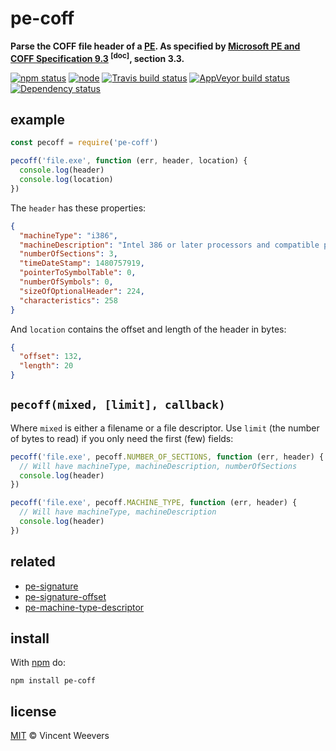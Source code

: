 # pe-coff

**Parse the COFF file header of a [PE](https://en.wikipedia.org/wiki/Portable_Executable). As specified by [Microsoft PE and COFF Specification 9.3](https://download.microsoft.com/download/9/c/5/9c5b2167-8017-4bae-9fde-d599bac8184a/pecoff_v83.docx) <sup>[doc]</sup>, section 3.3.**

[![npm status](http://img.shields.io/npm/v/pe-coff.svg?style=flat-square)](https://www.npmjs.org/package/pe-coff) [![node](https://img.shields.io/node/v/pe-coff.svg?style=flat-square)](https://www.npmjs.org/package/pe-coff) [![Travis build status](https://img.shields.io/travis/vweevers/pe-coff.svg?style=flat-square&label=travis)](http://travis-ci.org/vweevers/pe-coff) [![AppVeyor build status](https://img.shields.io/appveyor/ci/vweevers/pe-coff.svg?style=flat-square&label=appveyor)](https://ci.appveyor.com/project/vweevers/pe-coff) [![Dependency status](https://img.shields.io/david/vweevers/pe-coff.svg?style=flat-square)](https://david-dm.org/vweevers/pe-coff)

## example

```js
const pecoff = require('pe-coff')

pecoff('file.exe', function (err, header, location) {
  console.log(header)
  console.log(location)
})
```

The `header` has these properties:

```json
{
  "machineType": "i386",
  "machineDescription": "Intel 386 or later processors and compatible processors",
  "numberOfSections": 3,
  "timeDateStamp": 1480757919,
  "pointerToSymbolTable": 0,
  "numberOfSymbols": 0,
  "sizeOfOptionalHeader": 224,
  "characteristics": 258
}
```

And `location` contains the offset and length of the header in bytes:

```json
{
  "offset": 132,
  "length": 20
}
```

## `pecoff(mixed, [limit], callback)`

Where `mixed` is either a filename or a file descriptor. Use `limit` (the number of bytes to read) if you only need the first (few) fields:

```js
pecoff('file.exe', pecoff.NUMBER_OF_SECTIONS, function (err, header) {
  // Will have machineType, machineDescription, numberOfSections
  console.log(header)
})

pecoff('file.exe', pecoff.MACHINE_TYPE, function (err, header) {
  // Will have machineType, machineDescription
  console.log(header)
})
```

## related

- [pe-signature](https://github.com/vweevers/pe-signature)
- [pe-signature-offset](https://github.com/vweevers/pe-signature-offset)
- [pe-machine-type-descriptor](https://github.com/vweevers/pe-machine-type-descriptor])

## install

With [npm](https://npmjs.org) do:

```
npm install pe-coff
```

## license

[MIT](http://opensource.org/licenses/MIT) © Vincent Weevers
